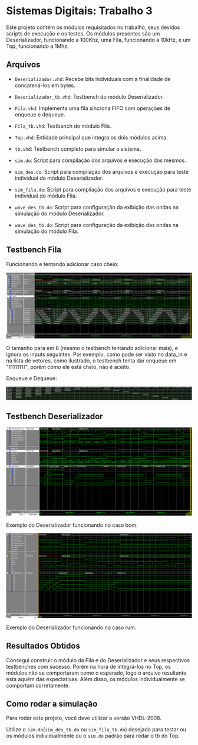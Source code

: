 # Sistemas Digitais: Trabalho 3




Este projeto contém os módulos requisitados no trabalho, seus devidos scripts de execução e os testes.
Os módulos presentes são um Deserializador, funcionando a 100Khz, uma Fila, funcionando a 10kHz, e um Top, funcionando a 1Mhz.




## Arquivos



- `Deserializador.vhd`: Recebe bits individuais com a finalidade de concatená-los em bytes.

- `Deserializador_tb.vhd`: Testbench do módulo Deserializador.
  
- `Fila.vhd`: Implementa uma fila síncrona FIFO com operações de enqueue e dequeue.

- `Fila_tb.vhd`: Testbench do módulo Fila.
  
- `Top.vhd`: Entidade principal que integra os dois módulos acima.
  
- `tb.vhd`: Testbench completo para simular o sistema.
  
- `sim.do`: Script para compilação dos arquivos e execução dos mesmos.

- `sim_des.do`: Script para compilação dos arquivos e execução para teste individual do módulo Deserializador.

- `sim_fila.do`: Script para compilação dos arquivos e execução para teste individual do módulo Fila.

- `wave_des_tb.do`: Script para configuração da exibição das ondas na simulação do módulo Deserializador.

- `wave_des_tb.do`: Script para configuração da exibição das ondas na simulação do módulo Fila.

## Testbench Fila

Funcionando e tentando adicionar caso cheio:

![image](imagens/Fila_funcionando.png)

O tamanho para em 8 (mesmo o testbench tentando adicionar mais), e ignora os inputs seguintes. Por exemplo, como pode ser visto no data_in e na lista de vetores, como ilustrado,
o testbench tenta dar enqueue em "11111111", porém como ele está cheio, não é aceito.

Enqueue e Dequeue:

![image](imagens/Enqueue_Dequeue.png)

## Testbench Deserializador

![image](imagens/Deserializador_funcionando(bom).png)

Exemplo do Deserializador funcionando no caso bom.

![image](imagens/Caso_ruim_Deserializador.png)

Exemplo do Deserializador funcionando no caso rum.

## Resultados Obtidos

Consegui construir o módulo da Fila e do Deserializador e seus respectivos testbenches com sucesso. Porém na hora de integrá-los no Top, os módulos não se comportaram como o esperado, logo o arquivo resultante
esta aquém das expectativas. Além disso, os módulos individualmente se comportam corretamente.

## Como rodar a simulação

Para rodar este projeto, você deve utilizar a versão VHDL-2008.

Utilize o `sim.do`(`sim_des_tb.do` ou `sim_fila_tb.do`) desejado para testar ou os módulos individualmente ou o `sim.do` padrão para rodar o tb do Top.
